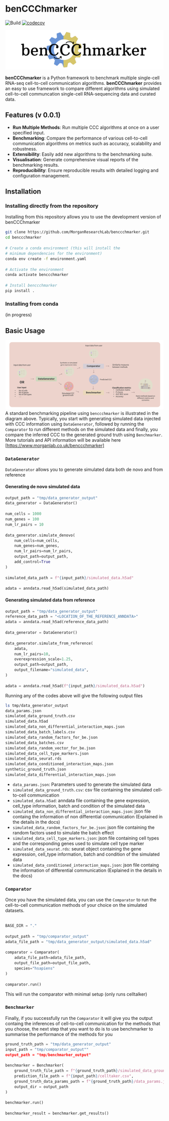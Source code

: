 # benCCChmarker

![Build](https://github.com/hariesramdhani/benccchmarker/actions/workflows/run_test.yaml/badge.svg)
[![codecov](https://codecov.io/gh/hariesramdhani/benccchmarker/graph/badge.svg?token=2N4HE6JILK)](https://codecov.io/gh/hariesramdhani/benccchmarker)

![benccchmarker logo](assets/img/benccchmarker_logo.png)

**benCCChmarker** is a Python framework to benchmark multiple single-cell RNA-seq cell-to-cell communication algorithms. **benCCChmarker** provides an easy to use framework to compare different algorithms using simulated cell-to-cell communcation single-cell RNA-sequencing data and curated data.

## Features (v 0.0.1)

- **Run Multiple Methods**: Run multiple CCC algorithms at once on a user specified input.
- **Benchmarking**: Compare the performance of various cell-to-cell communication algorithms on metrics such as accuracy, scalability and robustness.
- **Extensibility**: Easily add new algorithms to the benchmarking suite.
- **Visualisation**: Generate comprehensive visual reports of the benchmarking results.
- **Reproducibility**: Ensure reproducible results with detailed logging and configuration management.

## Installation

### Installing directly from the repository
Installing from this repository allows you to use the development version of benCCChmarker
```sh
git clone https://github.com/MorganResearchLab/benccchmarker.git
cd benccchmarker

# Create a conda environment (this will install the 
# minimum dependencies for the environment)
conda env create -f environment.yaml

# Activate the environment
conda activate benccchmarker

# Install benccchmarker
pip install .
```

### Installing from conda
(in progress)

## Basic Usage
![Basic Usage](assets/img/basic_usage.png)
A standard benchmarking pipeline using `benccchmarker` is illustrated in the diagram above. Typically, you start with generating simulated data injected with CCC information using `DataGenerator`, followed by running the `Comparator` to run different methods on the simulated data and finally, you compare the inferred CCC to the generated ground truth using `Benchmarker`. More tutorials and API information will be available here [https://www.morganlab.co.uk/benccchmarker]

### `DataGenerator`
`DataGenerator` allows you to generate simulated data both de novo and from reference

#### Generating de novo simulated data
```python
output_path = "tmp/data_generator_output"
data_generator = DataGenerator()

num_cells = 1000
num_genes = 100
num_lr_pairs = 10

data_generator.simulate_denovo(
    num_cells=num_cells,
    num_genes=num_genes,
    num_lr_pairs=num_lr_pairs,
    output_path=output_path,
    add_control=True
)

simulated_data_path = f"{input_path}/simulated_data.h5ad"

adata = anndata.read_h5ad(simulated_data_path)
```

#### Generating simulated data from reference
```python
output_path = "tmp/data_generator_output"
reference_data_path = "<LOCATION_OF_THE_REFERENCE_ANNDATA>"
adata = anndata.read_h5ad(reference_data_path)

data_generator = DataGenerator()

data_generator.simulate_from_reference(
    adata,
    num_lr_pairs=10,
    overexpression_scale=1.25,
    output_path=output_path,
    output_filename="simulated_data",
)

adata = anndata.read_h5ad(f"{input_path}/simulated_data.h5ad")
```

Running any of the codes above will give the following output files
```bash
ls tmp/data_generator_output
data_params.json                                      
simulated_data_ground_truth.csv
simulated_data.h5ad                                   
simulated_data_non_differential_interaction_maps.json
simulated_data_batch_labels.csv                       
simulated_data_random_factors_for_be.json
simulated_data_batches.csv                            
simulated_data_random_vector_for_be.json
simulated_data_cell_type_markers.json                 
simulated_data_seurat.rds
simulated_data_conditioned_interaction_maps.json      
synthetic_ground_truth.json
simulated_data_differential_interaction_maps.json
```

- `data_params.json`: Parameters used to generate the simulated data
- `simulated_data_ground_truth.csv`: csv file containing the simulated cell-to-cell communication
- `simulated_data.h5ad`: anndata file containing the gene expression, cell_type information, batch and condition of the simulated data
- `simulated_data_non_differential_interaction_maps.json`: json file containg the information of non differential communication (Explained in the details in the docs)
- `simulated_data_random_factors_for_be.json`: json file containing the random factors used to simulate the batch effect
- `simulated_data_cell_type_markers.json`: json file containing cell types and the corresponding genes used to simulate cell type marker
- `simulated_data_seurat.rds`: seurat object containing the gene expression, cell_type information, batch and condition of the simulated data
- `simulated_data_conditioned_interaction_maps.json`: json file containg the information of differential communication (Explained in the details in the docs)

### `Comparator`
Once you have the simulated data, you can use the `Comparator` to run the cell-to-cell communication methods of your choice on the simulated datasets.

```python

BASE_DIR = "."

output_path = "tmp/comparator_output"
adata_file_path = "tmp/data_generator_output/simulated_data.h5ad"

comparator = Comparator(
    adata_file_path=adata_file_path,
    output_file_path=output_file_path,
    species="hsapiens"
)

comparator.run()
```
This will run the comparator with minimal setup (only runs celltalker)

### `Benchmarker`
Finally, if you successfully run the `Comparator` it will give you the output containg the inferences of cell-to-cell communication for the methods that you choose, the next step that you want to do is to use benchmarker to summarise the performance of the methods for you

```python
ground_truth_path = "tmp/data_generator_output"
input_path = "tmp/comparator_output""
output_path = "tmp/benchmarker_output"

benchmarker = Benchmarker(
    ground_truth_file_path = f"{ground_truth_path}/simulated_data_ground_truth.csv",
    prediction_file_path = f"{input_path}/celltaker.csv",
    ground_truth_data_params_path = f"{ground_truth_path}/data_params.json",
    output_dir = output_path
)

benchmarker.run()

benchmarker_result = benchmarker.get_results()
```





